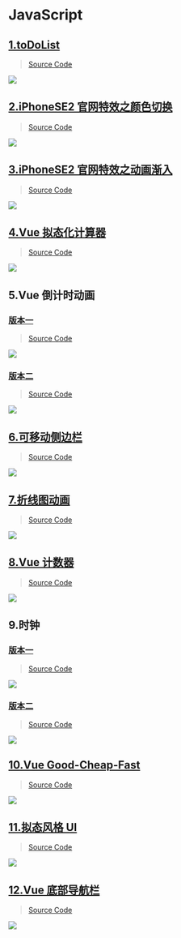 # JavaScript

## [1.toDoList](http://ahuntsun.gitee.io/todolis)

> [Source Code](https://gitee.com/ahuntsun/toDoLis)

![](http://ahuntsun.gitee.io/blogimagebed/img/vuepress/demo/js/demo1.gif)

## [2.iPhoneSE2 官网特效之颜色切换](http://ahuntsun.gitee.io/colorchange/)

> [Source Code](https://gitee.com/ahuntsun/colorChange)

![](http://ahuntsun.gitee.io/blogimagebed/img/vuepress/demo/js/demo2.gif)

## [3.iPhoneSE2 官网特效之动画渐入](http://ahuntsun.gitee.io/iphoneanimate/)

> [Source Code](https://gitee.com/ahuntsun/iPhoneAnimate)

![](http://ahuntsun.gitee.io/blogimagebed/img/vuepress/demo/js/demo3.gif)

## [4.Vue 拟态化计算器](http://ahuntsun.gitee.io/vue-calculator/)

> [Source Code](https://gitee.com/ahuntsun/Vue-calculator)

![](http://ahuntsun.gitee.io/blogimagebed/img/vuepress/demo/js/demo4.gif)

## 5.Vue 倒计时动画

### [版本一](http://ahuntsun.gitee.io/vuecounddown/)

> [Source Code](https://gitee.com/ahuntsun/VueCounddown)

![](http://ahuntsun.gitee.io/blogimagebed/img/vuepress/demo/js/demo5.1.gif)

### [版本二](http://ahuntsun.gitee.io/vuecounddownv2)

> [Source Code](https://gitee.com/ahuntsun/VueCounddownV2)

![](http://ahuntsun.gitee.io/blogimagebed/img/vuepress/demo/js/demo5.2.gif)

## [6.可移动侧边栏](http://ahuntsun.gitee.io/adjustablesidebar/)

> [Source Code](https://gitee.com/ahuntsun/AdjustableSidebar)

![](http://ahuntsun.gitee.io/blogimagebed/img/vuepress/demo/js/demo6.gif)

## [7.折线图动画](http://ahuntsun.gitee.io/d15/)

> [Source Code](https://gitee.com/ahuntsun/D15)

![](http://ahuntsun.gitee.io/blogimagebed/img/vuepress/demo/js/demo9.gif)

## [8.Vue 计数器](http://ahuntsun.gitee.io/d16/)

> [Source Code](https://gitee.com/ahuntsun/D16)

![](http://ahuntsun.gitee.io/blogimagebed/img/vuepress/demo/js/demo8.gif)

## 9.时钟

### [版本一](http://ahuntsun.gitee.io/d18/)

> [Source Code](https://gitee.com/ahuntsun/D18)

![](http://ahuntsun.gitee.io/blogimagebed/img/vuepress/demo/js/demo7.5.gif)

### [版本二](http://ahuntsun.gitee.io/d18.5/)

> [Source Code](https://gitee.com/ahuntsun/D18.5)

![](http://ahuntsun.gitee.io/blogimagebed/img/vuepress/demo/js/demo7.gif)

## [10.Vue Good-Cheap-Fast](http://ahuntsun.gitee.io/d25/)

> [Source Code](https://gitee.com/ahuntsun/D25)

![](http://ahuntsun.gitee.io/blogimagebed/img/vuepress/demo/js/demo10.gif)


## [11.拟态风格 UI](http://ahuntsun.gitee.io/imitation-ui/)

> [Source Code](https://gitee.com/ahuntsun/imitation-ui)

![](http://ahuntsun.gitee.io/blogimagebed/img/vuepress/demo/js/demo11.gif)


## [12.Vue 底部导航栏](http://ahuntsun.gitee.io/vue-nav/)

> [Source Code](https://gitee.com/ahuntsun/vue-nav)

![](http://ahuntsun.gitee.io/blogimagebed/img/vuepress/demo/js/demo12.gif)
